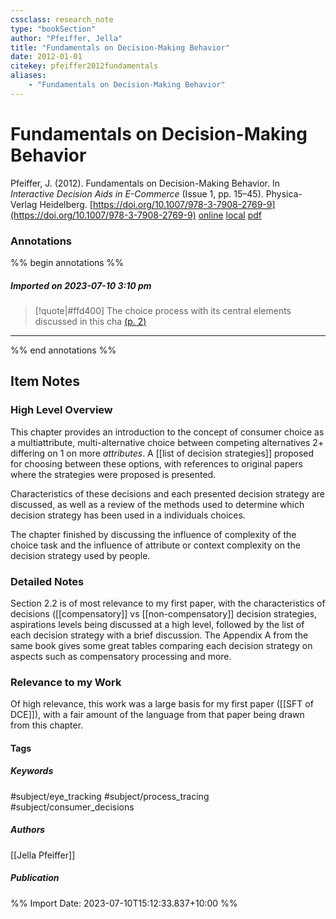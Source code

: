 ```yaml
---
cssclass: research_note
type: "bookSection"
author: "Pfeiffer, Jella"
title: "Fundamentals on Decision-Making Behavior"
date: 2012-01-01
citekey: pfeiffer2012fundamentals
aliases: 
    - "Fundamentals on Decision-Making Behavior"
---
```


# Fundamentals on Decision-Making Behavior

Pfeiffer, J. (2012). Fundamentals on Decision-Making Behavior. In _Interactive Decision Aids in E-Commerce_ (Issue 1, pp. 15–45). Physica-Verlag Heidelberg. [https://doi.org/10.1007/978-3-7908-2769-9](https://doi.org/10.1007/978-3-7908-2769-9)
[online](http://zotero.org/users/local/kZl3QdXV/items/67BMPMQA) [local](zotero://select/library/items/67BMPMQA) [pdf](file:///home/gjc216/Zotero/storage/TLBFKPD3/Pfeiffer%20-%202012%20-%20Interactive%20Decision%20Aids%20in%20E-Commerce.pdf)
 

 
### Annotations

%% begin annotations %%
##### Imported on 2023-07-10 3:10 pm
>[!quote|#ffd400]
>The choice process with its central elements discussed in this cha [(p. 2)](zotero://open-pdf/library/items/TLBFKPD3?page=2&annotation=U93X474M)

---
%% end annotations %%

## Item Notes

### High Level Overview

This chapter provides an introduction to the concept of consumer choice as a multiattribute, multi-alternative choice between competing alternatives 2+ differing on 1 on more *attributes*. A [[list of decision strategies]] proposed for choosing between these options, with references to original papers where the strategies were proposed is presented.

Characteristics of these decisions and each presented decision strategy are discussed, as well as a review of the methods used to determine which decision strategy has been used in a individuals choices.

The chapter finished by discussing the influence of complexity of the choice task and the influence of attribute or context complexity on the decision strategy used by people.

### Detailed Notes

Section 2.2 is of most relevance to my first paper, with the characteristics of decisions ([[compensatory]]  vs [[non-compensatory]] decision strategies, aspirations levels being discussed at a high level, followed by the list of each decision strategy with a brief discussion. The Appendix A from the same book gives some great tables comparing each decision strategy on aspects such as compensatory processing and more.

### Relevance to my Work

Of high relevance, this work was a large basis for my first paper  ([[SFT of DCE]]), with a fair amount of the language from that paper being drawn from this chapter.

#### Tags

##### Keywords

#subject/eye_tracking #subject/process_tracing #subject/consumer_decisions

##### Authors

[[Jella Pfeiffer]]

##### Publication


%% Import Date: 2023-07-10T15:12:33.837+10:00 %%
